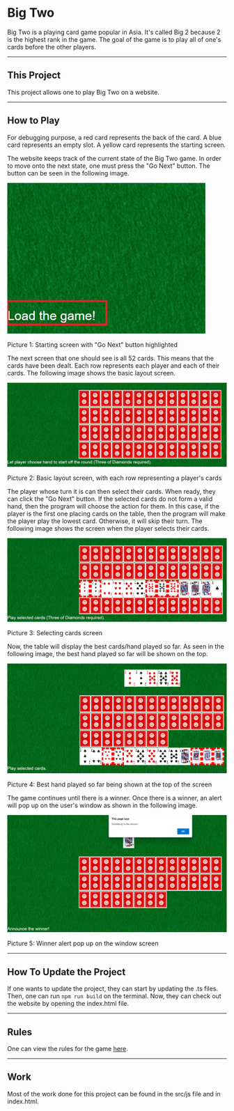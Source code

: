 # Big Two

Big Two is a playing card game popular in Asia.
It's called Big 2 because 2 is the highest rank in the game.
The goal of the game is to play all of one's cards before the other players.

---

## This Project

This project allows one to play Big Two on a website.

---

## How to Play

For debugging purpose, a red card represents the back of the card.
A blue card represents an empty slot. A yellow card represents the starting screen.

The website keeps track of the current state of the Big Two game.
In order to move onto the next state, one must press the "Go Next" button.
The button can be seen in the following image.

![Starting screen with "Go Next" button highlighted](src/images/demo/starting_screen.png)

Picture 1: Starting screen with "Go Next" button highlighted

The next screen that one should see is all 52 cards. This means that the cards have been dealt.
Each row represents each player and each of their cards. The following image
shows the basic layout screen.

![Basic layout screen](src/images/demo/basic_layout.png)

Picture 2: Basic layout screen, with each row representing a player's cards

The player whose turn it is can then select their cards. When ready, they can click the "Go Next" button.
If the selected cards do not form a valid hand, then the program will choose the action for them.
In this case, if the player is the first one placing cards on the table, then the program will make the
player play the lowest card. Otherwise, it will skip their turn.
The following image shows the screen when the player selects their cards.

![Selecting cards screen](src/images/demo/selecting_cards.png)

Picture 3: Selecting cards screen

Now, the table will display the best cards/hand played so far.
As seen in the following image, the best hand played so far will be shown on the top.

![Best hand played so far is shown on the top of the screen](src/images/demo/follow_up.png)

Picture 4: Best hand played so far being shown at the top of the screen

The game continues until there is a winner. Once there is a winner,
an alert will pop up on the user's window as shown in the following image.

![Winner pop up on the window screen](src/images/demo/winner.png)

Picture 5: Winner alert pop up on the window screen

---

## How To Update the Project

If one wants to update the project, they can start by updating the .ts files.
Then, one can run ``` npm run build ``` on the terminal. Now, they can check
out the website by opening the index.html file.

---

## Rules

One can view the rules for the game [here](https://github.com/tabiosg/big-two/blob/documentation/rules/README.md).

---

## Work

Most of the work done for this project can be found in the src/js file and in index.html.
